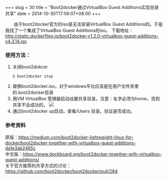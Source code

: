 +++
slug = 30
title = "Boot2docker通过VirtualBox Guest Additions实现目录共享"
date = 2014-10-30T17:56:07+08:00
+++

&emsp;&emsp;由于boot2docker官方的iso是无法安装VirtualBox Guest Additions的。于是我找了一个集成了VirtualBox Guest Additions的iso。
下载地址：<http://static.dockerfiles.io/boot2docker-v1.2.0-virtualbox-guest-additions-v4.3.14.iso>

### 使用方法：

1. 关闭boot2dokcer
	```
	$ boot2docker stop
	``` 
1. 替换boot2docker.iso，对于windows平台应该是在用户文件夹里的.boot2docker目录
1. 用VM VirtualBox 管理器启动设置共享目录。注意：名字必须为home，否则共享不会成功的。
    ![](/posts/30/virtualbox_guest_additions_share.png)
1. 通过boot2docker up启动，查看/Users 目录。验证是否成功。

### 参考资料
原版：<https://medium.com/boot2docker-lightweight-linux-for-docker/boot2docker-together-with-virtualbox-guest-additions-da1e3ab2465c>  
中文版：<https://www.dockboard.org/boot2docker-together-with-virtualbox-guest-additions/>  
关于官方推荐的共享方式的讨论：<https://github.com/boot2docker/boot2docker/pull/284>